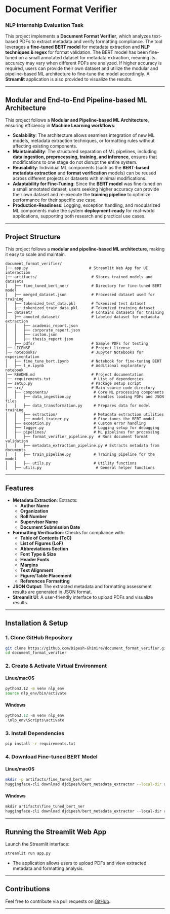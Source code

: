 # Document Format Verifier
### **NLP Internship Evaluation Task**

This project implements a **Document Format Verifier**, which analyzes text-based PDFs to extract metadata and verify formatting compliance. The tool leverages a **fine-tuned BERT model** for metadata extraction and **NLP techniques & regex** for format validation. The BERT model has been fine-tuned on a small annotated dataset for metadata extraction, meaning its accuracy may vary when different PDFs are analyzed. If higher accuracy is required, users can provide their own dataset and utilize the modular and pipeline-based ML architecture to fine-tune the model accordingly. A **Streamlit** application is also provided to visualize the results.

---

## **Modular and End-to-End Pipeline-based ML Architecture**
This project follows a **Modular and Pipeline-based ML Architecture**, ensuring efficiency in **Machine Learning workflows**:
- **Scalability**: The architecture allows seamless integration of new ML models, metadata extraction techniques, or formatting rules without affecting existing components.
- **Maintainability**: The structured separation of ML pipelines, including **data ingestion, preprocessing, training, and inference**, ensures that modifications to one stage do not disrupt the entire system.
- **Reusability**: Individual ML components (such as the **BERT-based metadata extraction** and **format verification** models) can be reused across different projects or datasets with minimal modifications.
- **Adaptability for Fine-Tuning**: Since the **BERT model** was fine-tuned on a small annotated dataset, users seeking higher accuracy can provide their own dataset and re-execute the **training pipeline** to optimize performance for their specific use case.
- **Production-Readiness**: Logging, exception handling, and modularized ML components make the system **deployment-ready** for real-world applications, supporting both research and practical use cases.

---

## **Project Structure**
This project follows a **modular and pipeline-based ML architecture**, making it easy to scale and maintain.

```
document_format_verifier/
│── app.py                           # Streamlit Web App for UI interaction
│── artifacts/                        # Stores trained models and datasets
│   ├── fine_tuned_bert_ner/          # Directory for fine-tuned BERT model
│   ├── merged_dataset.json           # Processed dataset used for training
│   ├── tokenized_test_data.pkl       # Tokenized test dataset
│   ├── tokenized_train_data.pkl      # Tokenized training dataset
│── dataset/                          # Contains datasets for training
│   ├── annoted_dataset/              # Labeled dataset for metadata extraction
│   │   ├── academic_report.json
│   │   ├── corporate_report.json
│   │   ├── custom.json
│   │   ├── thesis_report.json
│   ├── pdfs/                         # Sample PDFs for testing
│── LICENSE                           # Project license
│── notebooks/                        # Jupyter Notebooks for experimentation
│   ├── fine_tune_bert.ipynb          # Notebook for fine-tuning BERT
│   ├── l_e.ipynb                     # Additional exploratory notebook
│── README.md                         # Project documentation
│── requirements.txt                   # List of dependencies
│── setup.py                          # Package setup script
│── src/                              # Main source code directory
│   ├── components/                    # Core ML processing components
│   │   ├── data_ingestion.py          # Handles loading PDFs and JSON files
│   │   ├── data_transformation.py     # Prepares data for model training
│   │   ├── extraction/                # Metadata extraction utilities
│   │   ├── model_trainer.py           # Fine-tunes the BERT model
│   ├── exception.py                   # Custom error handling
│   ├── logger.py                      # Logging setup for debugging
│   ├── pipelines/                     # ML pipelines for processing
│   │   ├── format_verifier_pipeline.py  # Runs document format validation
│   │   ├── metadata_extraction_pipeline.py # Extracts metadata from documents
│   │   ├── train_pipeline.py          # Training pipeline for the model
│   │   ├── utils.py                   # Utility functions
│   ├── utils.py                        # General helper functions
```

---

## **Features**
- **Metadata Extraction**: Extracts:
  - **Author Name**
  - **Organization**
  - **Roll Number**
  - **Supervisor Name**
  - **Document Submission Date**
- **Formatting Verification**: Checks for compliance with:
  - **Table of Contents (ToC)**
  - **List of Figures (LoF)**
  - **Abbreviations Section**
  - **Font Type & Size**
  - **Header Fonts**
  - **Margins**
  - **Text Alignment**
  - **Figure/Table Placement**
  - **References Formatting**
- **JSON Output**: The extracted metadata and formatting assessment results are generated in JSON format.
- **Streamlit UI**: A user-friendly interface to upload PDFs and visualize results.

---

## **Installation & Setup**

### **1. Clone GitHub Repository**
```bash
git clone https://github.com/Dipesh-Ghimire/document_format_verifier.git
cd document_format_verifier
```

### **2. Create & Activate Virtual Environment**
#### **Linux/macOS**
```bash
python3.12 -m venv nlp_env
source nlp_env/bin/activate
```
#### **Windows**
```powershell
python3.12 -m venv nlp_env
.\nlp_env\Scripts\activate
```

### **3. Install Dependencies**
```bash
pip install -r requirements.txt
```

### **4. Download Fine-tuned BERT Model**
#### **Linux/macOS**
```bash
mkdir -p artifacts/fine_tuned_bert_ner
huggingface-cli download djdipesh/bert_metadata_extractor --local-dir artifacts/fine_tuned_bert_ner
```
#### **Windows**
```powershell
mkdir artifacts\fine_tuned_bert_ner
huggingface-cli download djdipesh/bert_metadata_extractor --local-dir artifacts\fine_tuned_bert_ner
```

---

## **Running the Streamlit Web App**
Launch the Streamlit interface:
```bash
streamlit run app.py
```
- The application allows users to upload PDFs and view extracted metadata and formatting analysis.

---

## **Contributions**
Feel free to contribute via pull requests on [GitHub](https://github.com/Dipesh-Ghimire/document_format_verifier).

---

